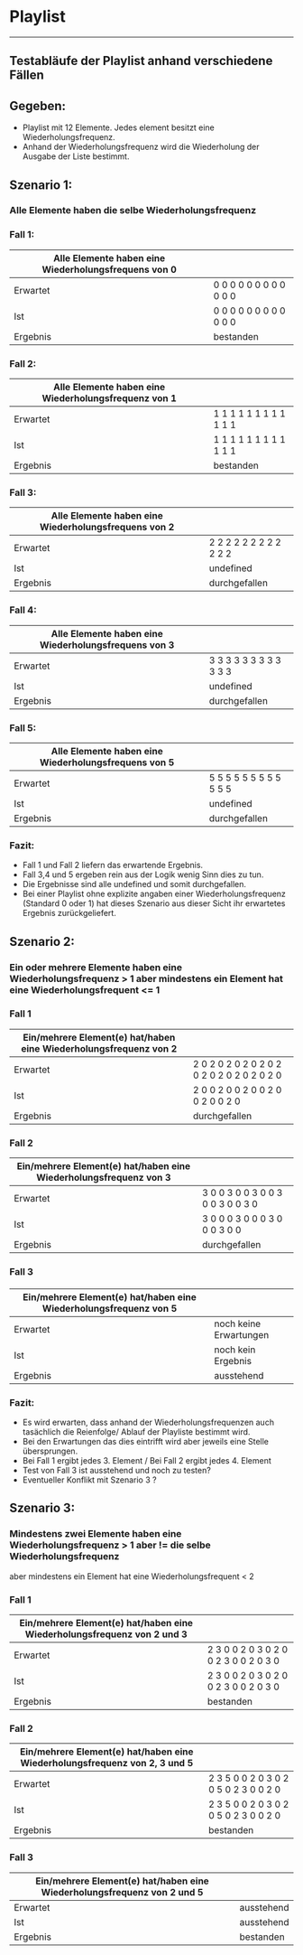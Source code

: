 # Playlist
---
## Testabläufe der Playlist anhand verschiedene Fällen

## Gegeben:
* Playlist mit 12 Elemente. Jedes element besitzt eine Wiederholungsfrequenz. 
* Anhand der Wiederholungsfrequenz wird die Wiederholung der Ausgabe der Liste bestimmt.

## Szenario 1: 
### Alle Elemente haben die selbe Wiederholungsfrequenz

### Fall 1:
|Alle Elemente haben eine Wiederholungsfrequens von 0|                       |
|----------------------------------------------------|-----------------------|
|Erwartet                                            |0 0 0 0 0 0 0 0 0 0 0 0|
|  Ist                                               |0 0 0 0 0 0 0 0 0 0 0 0|
|Ergebnis                                            |bestanden              |

### Fall 2:
|Alle Elemente haben eine Wiederholungsfrequenz von 1|                       |
|----------------------------------------------------|-----------------------|
|Erwartet                                            |1 1 1 1 1 1 1 1 1 1 1 1|
|  Ist                                               |1 1 1 1 1 1 1 1 1 1 1 1|
|Ergebnis                                            |bestanden              |

### Fall 3:
|Alle Elemente haben eine Wiederholungsfrequens von 2|                       |
|----------------------------------------------------|-----------------------|
|Erwartet                                            |2 2 2 2 2 2 2 2 2 2 2 2|
|  Ist                                               |undefined              |
|Ergebnis                                            |durchgefallen          |
	
### Fall 4:
|Alle Elemente haben eine Wiederholungsfrequens von 3|                       |
|----------------------------------------------------|-----------------------|
|Erwartet                                            |3 3 3 3 3 3 3 3 3 3 3 3|
|  Ist                                               |undefined              |
|Ergebnis                                            |durchgefallen          |

### Fall 5:
|Alle Elemente haben eine Wiederholungsfrequens von 5|                       |
|----------------------------------------------------|-----------------------|
|Erwartet                                            |5 5 5 5 5 5 5 5 5 5 5 5|
|  Ist                                               |undefined              |
|Ergebnis                                            |durchgefallen          |

### Fazit:
* Fall 1 und Fall 2 liefern das erwartende Ergebnis.
* Fall 3,4 und 5 ergeben rein aus der Logik wenig Sinn dies zu tun.
* Die Ergebnisse sind alle undefined und somit durchgefallen.
* Bei einer Playlist ohne explizite angaben einer Wiederholungsfrequenz (Standard 0 oder 1) hat dieses Szenario aus dieser Sicht ihr erwartetes Ergebnis zurückgeliefert.

## Szenario 2:
### Ein oder mehrere Elemente haben eine Wiederholungsfrequenz  > 1 aber mindestens ein Element hat eine Wiederholungsfrequent <= 1

### Fall 1
|Ein/mehrere Element(e) hat/haben eine Wiederholungsfrequenz von 2|                       			|
|-------------------------------------------------------------------|-------------------------------------------|
|Erwartet                                            		    |2 0 2 0 2 0 2 0 2 0 2 0 2 0 2 0 2 0 2 0 2 0|
|  Ist                                                		    |2 0 0 2 0 0 2 0 0 2 0 0 2 0 0 2 0          |
|Ergebnis                                            		    |durchgefallen           			|

### Fall 2
|Ein/mehrere Element(e) hat/haben eine Wiederholungsfrequenz von 3|                       	      |
|-------------------------------------------------------------------|---------------------------------|
|Erwartet                                            		    |3 0 0 3 0 0 3 0 0 3 0 0 3 0 0 3 0|
|  Ist                                                		    |3 0 0 0 3 0 0 0 3 0 0 0 3 0 0    |
|Ergebnis                                            		    |durchgefallen           	      |

### Fall 3
#### 
|Ein/mehrere Element(e) hat/haben eine Wiederholungsfrequenz von 5|                      |
|-------------------------------------------------------------------|----------------------|
|Erwartet                                            		    |noch keine Erwartungen|
|  Ist                                                		    |noch kein Ergebnis    |
|Ergebnis                                            		    |ausstehend  	   |

### Fazit:
* Es wird erwarten, dass anhand der Wiederholungsfrequenzen auch tasächlich die Reienfolge/ Ablauf der Playliste bestimmt wird.
* Bei den Erwartungen das dies eintrifft wird aber jeweils eine Stelle übersprungen.
* Bei Fall 1 ergibt jedes 3. Element / Bei Fall 2 ergibt jedes 4. Element
* Test von Fall 3 ist ausstehend und noch zu testen?
* Eventueller Konflikt mit Szenario 3 ?

## Szenario 3:
### Mindestens zwei Elemente haben eine Wiederholungsfrequenz > 1 aber != die selbe Wiederholungsfrequenz  
aber mindestens ein Element hat eine Wiederholungsfrequent < 2

### Fall 1
|Ein/mehrere Element(e) hat/haben eine Wiederholungsfrequenz von 2 und 3|                      		|
|-------------------------------------------------------------------------|-------------------------------------|
|Erwartet                                            		          |2 3 0 0 2 0 3 0 2 0 0 2 3 0 0 2 0 3 0|
|  Ist                                                		          |2 3 0 0 2 0 3 0 2 0 0 2 3 0 0 2 0 3 0|
|Ergebnis                                            		          |bestanden				|

### Fall 2
|Ein/mehrere Element(e) hat/haben eine Wiederholungsfrequenz von 2, 3 und 5|       			               		      |
|-------------------------------------------------------------------------------|-------------------------------------|
|Erwartet                                            		    				|2 3 5 0 0 2 0 3 0 2 0 5 0 2 3 0 0 2 0|
|  Ist                                                		    				|2 3 5 0 0 2 0 3 0 2 0 5 0 2 3 0 0 2 0|
|Ergebnis                                            		    				|bestanden			      			  |

### Fall 3
|Ein/mehrere Element(e) hat/haben eine Wiederholungsfrequenz von 2 und 5		|                        		      |
|-------------------------------------------------------------------------------|-------------------------------------|
|Erwartet                                            		    				|ausstehend							  |
|  Ist                                                		    				|ausstehend							  |
|Ergebnis                                            		    				|bestanden  		      			  |
